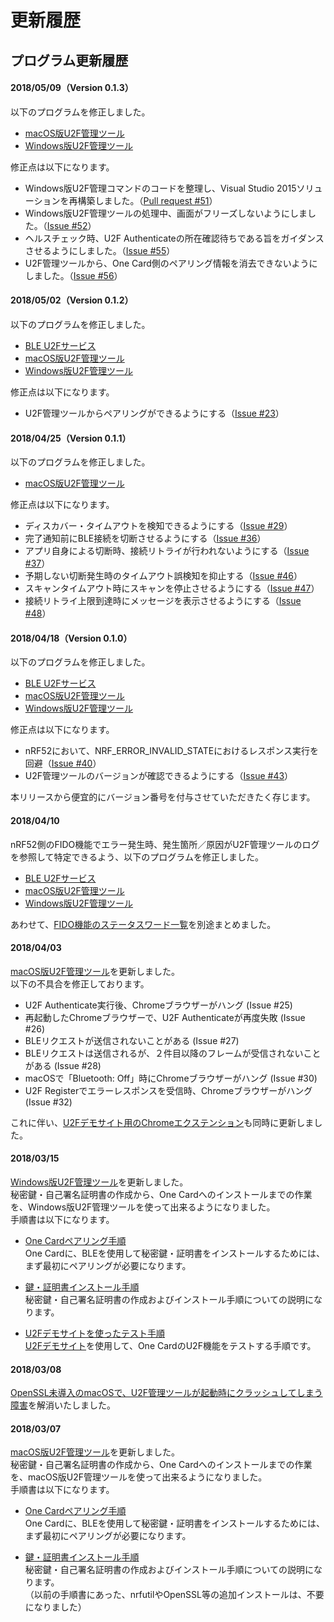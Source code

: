 # 更新履歴

## プログラム更新履歴

#### 2018/05/09（Version 0.1.3）

以下のプログラムを修正しました。<br>

- [macOS版U2F管理ツール](U2FMaintenanceTool/macOSApp/U2FMaintenanceTool.pkg)
- [Windows版U2F管理ツール](U2FMaintenanceTool/WindowsExe/U2FMaintenanceToolWin.zip)

修正点は以下になります。
- Windows版U2F管理コマンドのコードを整理し、Visual Studio 2015ソリューションを再構築しました。（[Pull request #51](https://github.com/diverta/onecard-fido/pull/51)）
- Windows版U2F管理ツールの処理中、画面がフリーズしないようにしました。（[Issue #52](https://github.com/diverta/onecard-fido/issues/52)）
- ヘルスチェック時、U2F Authenticateの所在確認待ちである旨をガイダンスさせるようにしました。（[Issue #55](https://github.com/diverta/onecard-fido/issues/55)）
- U2F管理ツールから、One Card側のペアリング情報を消去できないようにしました。（[Issue #56](https://github.com/diverta/onecard-fido/issues/56)）

#### 2018/05/02（Version 0.1.2）

以下のプログラムを修正しました。<br>

- [BLE U2Fサービス](nRF5_SDK_v13.0.0)
- [macOS版U2F管理ツール](U2FMaintenanceTool/macOSApp/U2FMaintenanceTool.pkg)
- [Windows版U2F管理ツール](U2FMaintenanceTool/WindowsExe/U2FMaintenanceToolWin.zip)

修正点は以下になります。
- U2F管理ツールからペアリングができるようにする（[Issue #23](https://github.com/diverta/onecard-fido/issues/23)）

#### 2018/04/25（Version 0.1.1）

以下のプログラムを修正しました。<br>

- [macOS版U2F管理ツール](U2FMaintenanceTool/macOSApp/U2FMaintenanceTool.pkg)

修正点は以下になります。
- ディスカバー・タイムアウトを検知できるようにする（[Issue #29](https://github.com/diverta/onecard-fido/issues/29)）
- 完了通知前にBLE接続を切断させるようにする（[Issue #36](https://github.com/diverta/onecard-fido/issues/36)）
- アプリ自身による切断時、接続リトライが行われないようにする（[Issue #37](https://github.com/diverta/onecard-fido/issues/37)）
- 予期しない切断発生時のタイムアウト誤検知を抑止する（[Issue #46](https://github.com/diverta/onecard-fido/issues/46)）
- スキャンタイムアウト時にスキャンを停止させるようにする（[Issue #47](https://github.com/diverta/onecard-fido/issues/47)）
- 接続リトライ上限到達時にメッセージを表示させるようにする（[Issue #48](https://github.com/diverta/onecard-fido/issues/48)）

#### 2018/04/18（Version 0.1.0）

以下のプログラムを修正しました。<br>

- [BLE U2Fサービス](nRF5_SDK_v13.0.0)
- [macOS版U2F管理ツール](U2FMaintenanceTool/macOSApp/U2FMaintenanceTool.pkg)
- [Windows版U2F管理ツール](U2FMaintenanceTool/WindowsExe/U2FMaintenanceToolWin.zip)

修正点は以下になります。
- nRF52において、NRF_ERROR_INVALID_STATEにおけるレスポンス実行を回避（[Issue #40](https://github.com/diverta/onecard-fido/issues/40)）
- U2F管理ツールのバージョンが確認できるようにする（[Issue #43](https://github.com/diverta/onecard-fido/issues/43)）

本リリースから便宜的にバージョン番号を付与させていただきたく存じます。

#### 2018/04/10

nRF52側のFIDO機能でエラー発生時、発生箇所／原因がU2F管理ツールのログを参照して特定できるよう、以下のプログラムを修正しました。

- [BLE U2Fサービス](nRF5_SDK_v13.0.0)
- [macOS版U2F管理ツール](U2FMaintenanceTool/macOSApp/U2FMaintenanceTool.pkg)
- [Windows版U2F管理ツール](U2FMaintenanceTool/WindowsExe/U2FMaintenanceToolWin.zip)

あわせて、[FIDO機能のステータスワード一覧](nRF5_SDK_v13.0.0/FIDOSWLIST.md)を別途まとめました。

#### 2018/04/03

[macOS版U2F管理ツール](U2FMaintenanceTool/macOSApp/U2FMaintenanceTool.pkg)を更新しました。<br>
以下の不具合を修正しております。
- U2F Authenticate実行後、Chromeブラウザーがハング (Issue #25)
- 再起動したChromeブラウザーで、U2F Authenticateが再度失敗 (Issue #26)
- BLEリクエストが送信されないことがある (Issue #27)
- BLEリクエストは送信されるが、２件目以降のフレームが受信されないことがある (Issue #28)
- macOSで「Bluetooth: Off」時にChromeブラウザーがハング (Issue #30)
- U2F Registerでエラーレスポンスを受信時、Chromeブラウザーがハング (Issue #32)

これに伴い、[U2Fデモサイト用のChromeエクステンション](U2FMaintenanceTool/u2f-chrome-extension.zip)も同時に更新しました。

#### 2018/03/15

[Windows版U2F管理ツール](U2FMaintenanceTool/WindowsExe/U2FMaintenanceToolWin.zip)を更新しました。<br>
秘密鍵・自己署名証明書の作成から、One Cardへのインストールまでの作業を、Windows版U2F管理ツールを使って出来るようになりました。<br>
手順書は以下になります。
- [One Cardペアリング手順](Usage/PAIRING.md)<br>
One Cardに、BLEを使用して秘密鍵・証明書をインストールするためには、まず最初にペアリングが必要になります。

- [鍵・証明書インストール手順](Usage/INSTALL_WINDOWS.md)<br>
秘密鍵・自己署名証明書の作成およびインストール手順についての説明になります。

- [U2Fデモサイトを使ったテスト手順](Usage/DEMOSITETEST.md)<br>
[U2Fデモサイト](https://crxjs-dot-u2fdemo.appspot.com/)を使用して、One CardのU2F機能をテストする手順です。

#### 2018/03/08

[OpenSSL未導入のmacOSで、U2F管理ツールが起動時にクラッシュしてしまう障害](https://github.com/diverta/onecard-fido/issues/20)を解消いたしました。

#### 2018/03/07

[macOS版U2F管理ツール](U2FMaintenanceTool/macOSApp/U2FMaintenanceTool.pkg)を更新しました。<br>
秘密鍵・自己署名証明書の作成から、One Cardへのインストールまでの作業を、macOS版U2F管理ツールを使って出来るようになりました。<br>
手順書は以下になります。
- [One Cardペアリング手順](Usage/PAIRING.md)<br>
One Cardに、BLEを使用して秘密鍵・証明書をインストールするためには、まず最初にペアリングが必要になります。

- [鍵・証明書インストール手順](Usage/INSTALL.md)<br>
秘密鍵・自己署名証明書の作成およびインストール手順についての説明になります。<br>
（以前の手順書にあった、nrfutilやOpenSSL等の追加インストールは、不要になりました）
